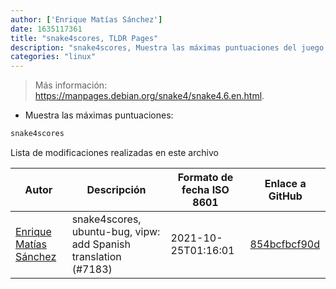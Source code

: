 ```yaml
---
author: ['Enrique Matías Sánchez']
date: 1635117361
title: "snake4scores, TLDR Pages"
description: "snake4scores, Muestra las máximas puntuaciones del juego snake4."
categories: "linux"
---
```

> Más información: <https://manpages.debian.org/snake4/snake4.6.en.html>.

- Muestra las máximas puntuaciones:

```bash
snake4scores
```
Lista de modificaciones realizadas en este archivo


Autor | Descripción | Formato de fecha ISO 8601 | Enlace a GitHub
------|-----|-----|-----
[Enrique Matías Sánchez](mailto:cronopios@gmail.com) | snake4scores, ubuntu-bug, vipw: add Spanish translation (#7183) | 2021-10-25T01:16:01 | [854bcfbcf90d](https://github.com/tldr-pages/tldr/commit/854bcfbcf90dc66b9890acd4f9f4c57523d6daf6)


